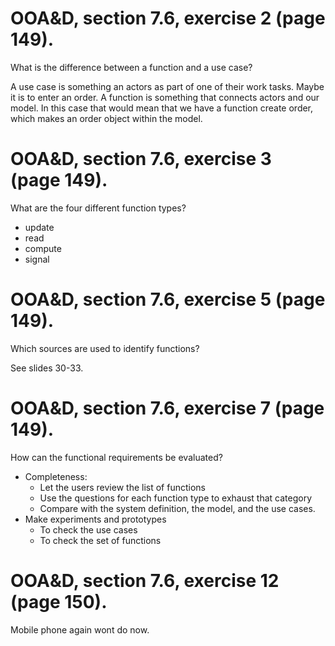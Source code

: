 # OOA&D, section 7.6, exercise 2 (page 149).
What is the difference between a function and a use case?

A use case is something an actors as part of one of their work tasks. Maybe it is to enter an order. A function is something that connects actors and our model. In this case that would mean that we have a function create order, which makes an order object within the model.

# OOA&D, section 7.6, exercise 3 (page 149).
What are the four different function types?

- update
- read
- compute
- signal

# OOA&D, section 7.6, exercise 5 (page 149).
Which sources are used to identify functions?

See slides 30-33.

# OOA&D, section 7.6, exercise 7 (page 149).
How can the functional requirements be evaluated?

- Completeness:
    - Let the users review the list of functions
    - Use the questions for each function type to exhaust that category
    - Compare with the system definition, the model, and the use cases.
- Make experiments and prototypes
    - To check the use cases
    - To check the set of functions

# OOA&D, section 7.6, exercise 12 (page 150).
Mobile phone again wont do now.
